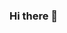 ### Hi there 👋

<!--
**Loewencrimelife/Loewencrimelife** is a create Fraktion irish mob repository because its `README.md` (this file) appears on your GitHub profile.

create Fraktion irish mob



